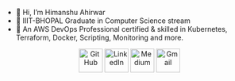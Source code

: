 - 👋 Hi, I’m Himanshu Ahirwar
- 🏫 IIIT-BHOPAL Graduate in Computer Science stream
- 👀 An AWS DevOps Professional certified & skilled in Kubernetes, Terraform, Docker, Scripting, Monitoring and more.

<p align="center">
  <a href="https://github.com/h1manshu98">
    <picture>
      <source media="(prefers-color-scheme: dark)" srcset="https://cdn.simpleicons.org/github/white">
      <img alt="GitHub" title="GitHub" height="48" width="48" src="https://cdn.simpleicons.org/github"></picture></a>
  
  <a href="https://www.linkedin.com/in/a10himanshu/">
    <img alt="LinkedIn" title="LinkedIn" height="48" width="48" src="https://cdn.simpleicons.org/linkedin"></a>
    
  <a href="https://medium.com/@hk10ahr">
    <picture>
      <source media="(prefers-color-scheme: dark)" srcset="https://cdn.simpleicons.org/medium/white">
      <img alt="Medium" title="Medium" height="48" width="48" src="https://cdn.simpleicons.org/medium"></picture></a>
      
  <a href="mailto:hk10ahr@gmail.com">
    <img alt="Gmail" title="Gmail" height="48" width="48" src="https://cdn.simpleicons.org/gmail"></a>
</p>
<!---
h1manshu98/h1manshu98 is a ✨ special ✨ repository because its `README.md` (this file) appears on your GitHub profile.
You can click the Preview link to take a look at your changes.
--->
